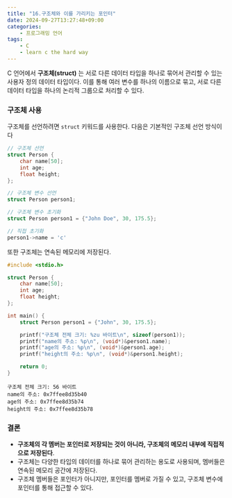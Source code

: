 ```yaml
---
title: "16.구조체와 이를 가리키는 포인터"
date: 2024-09-27T13:27:48+09:00
categories: 
    - 프로그래밍 언어
tags:
    - C
    - learn c the hard way
---
```


C 언어에서 **구조체(struct)** 는 서로 다른 데이터 타입을 하나로 묶어서 관리할 수 있는 사용자 정의 데이터 타입이다. 이를 통해 여러 변수를 하나의 이름으로 묶고, 서로 다른 데이터 타입을 하나의 논리적 그룹으로 처리할 수 있다.

### 구조체 사용
구조체를 선언하려면 `struct` 키워드를 사용한다. 다음은 기본적인 구조체 선언 방식이다

```c
// 구조체 선언
struct Person {
    char name[50];
    int age;
    float height;
};

// 구조체 변수 선언
struct Person person1;

// 구조체 변수 초기화
struct Person person1 = {"John Doe", 30, 175.5};

// 직접 초기화
person1->name = 'c'
```

또한 구조체는 연속된 메모리에 저장된다.
```c
#include <stdio.h>

struct Person {
    char name[50];
    int age;
    float height;
};

int main() {
    struct Person person1 = {"John", 30, 175.5};

    printf("구조체 전체 크기: %zu 바이트\n", sizeof(person1));
    printf("name의 주소: %p\n", (void*)&person1.name);
    printf("age의 주소: %p\n", (void*)&person1.age);
    printf("height의 주소: %p\n", (void*)&person1.height);

    return 0;
}

```

```less
구조체 전체 크기: 56 바이트
name의 주소: 0x7ffee8d35b40
age의 주소: 0x7ffee8d35b74
height의 주소: 0x7ffee8d35b78

```

### 결론
- **구조체의 각 멤버는 포인터로 저장되는 것이 아니라, 구조체의 메모리 내부에 직접적으로 저장된다**.
- 구조체는 다양한 타입의 데이터를 하나로 묶어 관리하는 용도로 사용되며, 멤버들은 연속된 메모리 공간에 저장된다.
- 구조체 멤버들은 포인터가 아니지만, 포인터를 멤버로 가질 수 있고, 구조체 변수에 포인터를 통해 접근할 수 있다.

